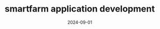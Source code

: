 ---
title: smartfarm application development
summary: 

  Remote Control App
  UI/UX Provides a user interface for controlling the robot and monitoring real-time status
  Real-time Data Communication The app receives status updates and analysis results from the robot
  Control Features Allows users to manually move the robot and issue pesticide spraying commands

tags:
  - SF
date: 2024-09-01
external_link: http://github.com
---